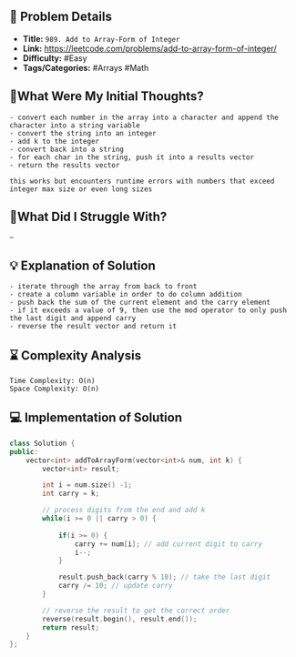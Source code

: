 ## 📝 Problem Details

- **Title:** `989. Add to Array-Form of Integer`
- **Link:** https://leetcode.com/problems/add-to-array-form-of-integer/
- **Difficulty:** #Easy 
- **Tags/Categories:** #Arrays #Math 

## 💭What Were My Initial Thoughts?

```
- convert each number in the array into a character and append the character into a string variable
- convert the string into an integer
- add k to the integer
- convert back into a string
- for each char in the string, push it into a results vector
- return the results vector

this works but encounters runtime errors with numbers that exceed integer max size or even long sizes
```

## 🤔What Did I Struggle With?

```
~
```

## 💡 Explanation of Solution

```
- iterate through the array from back to front
- create a column variable in order to do column addition
- push back the sum of the current element and the carry element
- if it exceeds a value of 9, then use the mod operator to only push the last digit and append carry
- reverse the result vector and return it 
```

## ⌛ Complexity Analysis

```
Time Complexity: O(n)
Space Complexity: O(n)
```

## 💻 Implementation of Solution

```cpp
class Solution {
public:
    vector<int> addToArrayForm(vector<int>& num, int k) {
        vector<int> result;

        int i = num.size() -1;
        int carry = k;

        // process digits from the end and add k
        while(i >= 0 || carry > 0) {
            
            if(i >= 0) {
                carry += num[i]; // add current digit to carry
                i--;
            }

            result.push_back(carry % 10); // take the last digit
            carry /= 10; // update carry
        }

        // reverse the result to get the correct order
        reverse(result.begin(), result.end());
        return result;
    }
};
```